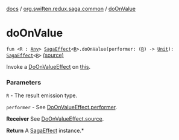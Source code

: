 [docs](../index.md) / [org.swiften.redux.saga.common](index.md) / [doOnValue](./do-on-value.md)

# doOnValue

`fun <R : `[`Any`](https://kotlinlang.org/api/latest/jvm/stdlib/kotlin/-any/index.html)`> `[`SagaEffect`](-saga-effect/index.md)`<`[`R`](do-on-value.md#R)`>.doOnValue(performer: (`[`R`](do-on-value.md#R)`) -> `[`Unit`](https://kotlinlang.org/api/latest/jvm/stdlib/kotlin/-unit/index.html)`): `[`SagaEffect`](-saga-effect/index.md)`<`[`R`](do-on-value.md#R)`>` [(source)](https://github.com/protoman92/KotlinRedux/tree/master/common/common-saga/src/main/kotlin/org/swiften/redux/saga/common/CommonExtension.kt#L87)

Invoke a [DoOnValueEffect](-do-on-value-effect/index.md) on [this](do-on-value/-this-.md).

### Parameters

`R` - The result emission type.

`performer` - See [DoOnValueEffect.performer](-do-on-value-effect/performer.md).

**Receiver**
See [DoOnValueEffect.source](-do-on-value-effect/source.md).

**Return**
A [SagaEffect](-saga-effect/index.md) instance.*

